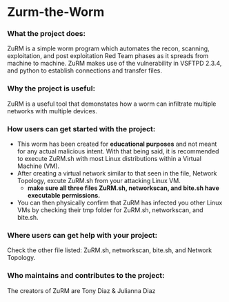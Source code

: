 # Zurm-the-Worm
### What the project does:
ZuRM is a simple worm program which automates the recon, scanning, exploitation, and post exploitation Red Team phases as it spreads from machine to machine. ZuRM makes use of the vulnerability in VSFTPD 2.3.4, and python to establish connections 
and transfer files.

### Why the project is useful:
ZuRM is a useful tool that demonstates how a worm can infiltrate multiple networks with multiple devices.

### How users can get started with the project:
- This worm has been created for **educational purposes** and not meant for any actual malicious intent. 
With that being said, it is recommended to execute ZuRM.sh with most Linux distributions within a Virtual Machine (VM).
- After creating a virtual network similar to that seen in the file, Network Topology, excute ZuRM.sh from your attacking Linux VM.
  - **make sure all three files ZuRM.sh, networkscan, and bite.sh have executable permissions.**
- You can then physically confirm that ZuRM has infected you other Linux VMs by checking their tmp folder for ZuRM.sh, networkscan, and bite.sh.

### Where users can get help with your project:
Check the other file listed: ZuRM.sh, networkscan, bite.sh, and Network Topology. 

### Who maintains and contributes to the project:
The creators of ZuRM are Tony Diaz & Julianna Diaz
